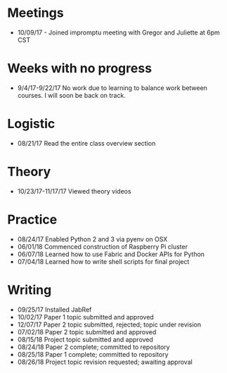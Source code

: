
# Meetings

* 10/09/17 - Joined impromptu meeting with Gregor and Juliette at 6pm CST

# Weeks with no progress

* 9/4/17-9/22/17 No work due to learning to balance work between courses. I will soon be back on track. 

# Logistic

* 08/21/17 Read the entire class overview section 

# Theory

* 10/23/17-11/17/17 Viewed theory videos

# Practice

* 08/24/17 Enabled Python 2 and 3 via pyenv on OSX
* 06/01/18 Commenced construction of Raspberry Pi cluster
* 06/07/18 Learned how to use Fabric and Docker APIs for Python
* 07/04/18 Learned how to write shell scripts for final project

# Writing

* 09/25/17 Installed JabRef
* 10/02/17 Paper 1 topic submitted and approved
* 12/07/17 Paper 2 topic submitted, rejected; topic under revision
* 07/02/18 Paper 2 topic submitted and approved
* 08/15/18 Project topic submitted and approved
* 08/24/18 Paper 2 complete; committed to repository
* 08/25/18 Paper 1 complete; committed to repository
* 08/26/18 Project topic revision requested; awaiting approval
